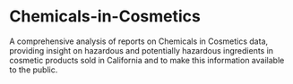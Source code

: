 # Chemicals-in-Cosmetics
A comprehensive analysis of reports on Chemicals in Cosmetics data, providing insight on hazardous and potentially hazardous ingredients in cosmetic products sold in California and to make this information available to the public.
